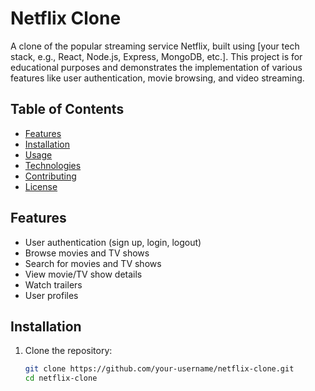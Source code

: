 # Netflix Clone

A clone of the popular streaming service Netflix, built using [your tech stack, e.g., React, Node.js, Express, MongoDB, etc.]. This project is for educational purposes and demonstrates the implementation of various features like user authentication, movie browsing, and video streaming.

## Table of Contents


- [Features](#features)
- [Installation](#installation)
- [Usage](#usage)
- [Technologies](#technologies)
- [Contributing](#contributing)
- [License](#license)



## Features

- User authentication (sign up, login, logout)
- Browse movies and TV shows
- Search for movies and TV shows
- View movie/TV show details
- Watch trailers
- User profiles

## Installation

1. Clone the repository:

   ```sh
   git clone https://github.com/your-username/netflix-clone.git
   cd netflix-clone
